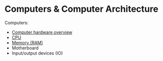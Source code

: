 # Computers & Computer Architecture

Computers:
- [Computer hardware overview](./hardware.md)
- [CPU](./cpu.md)
- [Memory (RAM)](./memory.md)
- Motherboard
- Input/output devices (IO)
